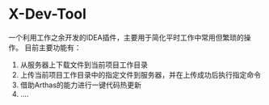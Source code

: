 # X-Dev-Tool
一个利用工作之余开发的IDEA插件，主要用于简化平时工作中常用但繁琐的操作。
目前主要功能有：
1. 从服务器上下载文件到当前项目工作目录
2. 上传当前项目工作目录中的指定文件到服务器，并在上传成功后执行指定命令
3. 借助Arthas的能力进行一键代码热更新
4. ....
